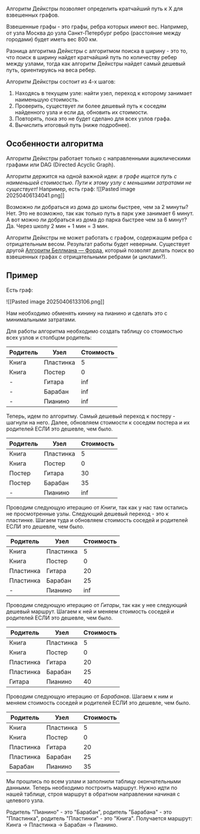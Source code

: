 Алгоритм Дейкстры позволяет определить кратчайший путь к X для взвешенных графов.

Взвешенные графы - это графы, ребра которых имеют вес. Например, от узла Москва до узла Санкт-Петербург ребро (расстояние между городами) будет иметь вес 800 км.

Разница алгоритма Дейкстры с алгоритмом поиска в ширину - это то, что поиск в ширину найдет кратчайший путь по количеству ребер между узлами, тогда как алгоритм Дейкстры найдет самый дешевый путь, ориентируясь на веса ребер.

Алгоритм Дейкстры состоит из 4-х шагов:
1. Находясь в текущем узле: найти узел, переход к которому занимает наименьшую стоимость.
2. Проверить, существует ли более дешевый путь к соседям найденного узла и если да, обновить их стоимости.
3. Повторять, пока это не будет сделано для всех узлов графа.
4. Вычислить итоговый путь (ниже подробнее).

## Особенности алгоритма

Алгоритм Дейкстры работает только с направленными ациклическими графами или DAG (Directed Acyclic Graph).

Алгоритм держится на одной важной идеи: *в графе ищется путь с наименьшей стоимостью. Пути к этому узлу с меньшими затратами не существует!* Например, есть граф:
![[Pasted image 20250406134041.png]]

Возможно ли добраться из дома до школы быстрее, чем за 2 минуты? Нет. Это не возможно, так как только путь в парк уже занимает 6 минут. А вот можно ли добраться из дома до парка быстрее чем за 6 минут? Да. Через школу 2 мин + 1 мин  = 3 мин.

Алгоритм Дейкстры не может работать с графом, содержащим ребра с отрицательным весом. Результат работы будет неверным. Существует другой [Алгоритм Беллмана — Форда](https://ru.wikipedia.org/wiki/%D0%90%D0%BB%D0%B3%D0%BE%D1%80%D0%B8%D1%82%D0%BC_%D0%91%D0%B5%D0%BB%D0%BB%D0%BC%D0%B0%D0%BD%D0%B0_%E2%80%94_%D0%A4%D0%BE%D1%80%D0%B4%D0%B0), который позволят делать поиск во взвешенных графах с отрицательными ребрами (и циклами?). 


## Пример

Есть граф:

![[Pasted image 20250406133106.png]]

Нам необходимо обменять кинину на пианино и сделать это с минимальными затратами.

Для работы алгоритма необходимо создать таблицу со стоимостью всех узлов и столбцом родитель:

| Родитель | Узел      | Стоимость |
| -------- | --------- | --------- |
| Книга    | Пластинка | 5         |
| Книга    | Постер    | 0         |
| -        | Гитара    | inf       |
| -        | Барабан   | inf       |
| -        | Пианино   | inf       |

Теперь, идем по алгоритму. Самый дешевый переход к постеру - шагнули на него. Далее, обновляем стоимости к соседям постера и их родителей ЕСЛИ это дешевле, чем было.

| Родитель | Узел      | Стоимость |
| -------- | --------- | --------- |
| Книга    | Пластинка | 5         |
| Книга    | Постер    | 0         |
| Постер   | Гитара    | 30        |
| Постер   | Барабан   | 35        |
| -        | Пианино   | inf       |

Проводим следующую итерацию от *Книги*, так как у нас там остались не просмотренные узлы. Следующий дешевый переход - это к пластинке. Шагаем туда и обновляем стоимость соседей и родителей ЕСЛИ это дешевле, чем было.

| Родитель  | Узел      | Стоимость |
| --------- | --------- | --------- |
| Книга     | Пластинка | 5         |
| Книга     | Постер    | 0         |
| Пластинка | Гитара    | 20        |
| Пластинка | Барабан   | 25        |
| -         | Пианино   | inf       |

Проводим следующую итерацию от *Гитары*, так как у нее следующий дешевый маршрут. Шагаем к ней и меняем стоимость соседей и родителей ЕСЛИ это дешевле, чем было.

| Родитель  | Узел      | Стоимость |
| --------- | --------- | --------- |
| Книга     | Пластинка | 5         |
| Книга     | Постер    | 0         |
| Пластинка | Гитара    | 20        |
| Пластинка | Барабан   | 25        |
| Гитара    | Пианино   | 40        |

Проводим следующую итерацию от *Барабанов*. Шагаем к ним и меняем стоимость соседей и родителей ЕСЛИ это дешевле, чем было.

| Родитель  | Узел      | Стоимость |
| --------- | --------- | --------- |
| Книга     | Пластинка | 5         |
| Книга     | Постер    | 0         |
| Пластинка | Гитара    | 20        |
| Пластинка | Барабан   | 25        |
| Барабан   | Пианино   | 35        |

Мы прошлись по всем узлам и заполнили таблицу окончательными данными. Теперь необходимо построить маршрут. Нужно идти по нашей таблице, строя маршрут в обратном направлении начиная с целевого узла.

Родитель "Пианино" - это "Барабан", родитель "Барабана" - это "Пластинка", родитель "Пластинки" - это "Книга". Получается маршрут: Кинга -> Пластинка -> Барабан -> Пианино.
